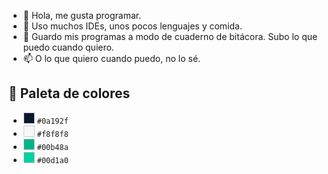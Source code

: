 - 👋 Hola, me gusta programar.
- 👀 Uso muchos IDEs, unos pocos lenguajes y comida.
- 💞️ Guardo mis programas a modo de cuaderno de bitácora. Subo lo que puedo cuando quiero.
- 📫 O lo que quiero cuando puedo, no lo sé.

## 🎨 Paleta de colores

<ul>
  <li><span style="display:inline-block; width:16px; height:16px; background-color:#0a192f; border:1px solid #ccc;"></span> <code>#0a192f</code></li>
  <li><span style="display:inline-block; width:16px; height:16px; background-color:#f8f8f8; border:1px solid #ccc;"></span> <code>#f8f8f8</code></li>
  <li><span style="display:inline-block; width:16px; height:16px; background-color:#00b48a; border:1px solid #ccc;"></span> <code>#00b48a</code></li>
  <li><span style="display:inline-block; width:16px; height:16px; background-color:#00d1a0; border:1px solid #ccc;"></span> <code>#00d1a0</code></li>
</ul>
